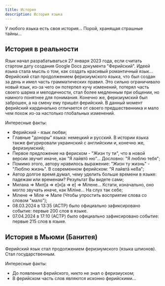 ```yaml
---
title: История
description: История языка
---
```


У любого языка есть своя история... Порой, хранящая страшные тайны...

## История в реальности

Язык начал разрабатываться 27 января 2023 года, если считать стартом дату создания Google Docs документа "Ферийский". Идеей языка стала мысль о том, как создать красивый романтичный язык... Ферийский стал продолжением феризиумского языка, что был создан за день и имел часть грамматических правил. Это сильно ограничивало новый язык, из-за чего он потерпел кучу изменений, потерял часть своего шарма и мелодичности, стал более медленным при общении, но намного понятнее для понимания. Конечно же, феризиумский был заброшен, а на смену ему пришёл ферийский. В данный момент ферийский кардинально отличается от своего предшественника и мало чем похож из-за настолько глобальных изменений.

Интересные факты:

- Ферийский - язык любви;
- Главные "доноры" языка: немецкий и русский. В истории языка также фигурировали украинский с английским и, конечно же, феризиумский;
- Первое предложение на фериском - "Жизн ту ти", что в новой версии звучит иначе, как "Я лайвтö ню"... Дословно: "Я люблю тебя";
- Помимо этого, автору нравилось выражение: "Жизн ту жизнь" - "Люблю жизнь". В современном ферийском: "Я лайвтä неßа";
- Автор долгое время думал, чему уделить больше времени в языке: падежам или временам? Результат Вы видете сами;
- Милана => Мил[а => e]н[a => е] => Мiлене... Кстати, изначально, оно могло звучать иначе, как Мiлiне... На слух так себе;
- Мiлене => Мiле => Мале (Чтобы упростить восприятие слова со словом "мало");
- 08.03.2024 в 13:35 (АСТР) было официально зафиксировано событие: первые 200 слов в языке.
- 07.04.2024 в 17:10 (АСТР) было официально зафиксировано событие: первые 215 слов в языке.

## История в Мьюми (Банитея)

Ферийский язык стал продолжением феризиумского (языка шпионов). Стал государственным.

Интересные факты:

- До появления ферийского, никто не знал о феризиуском;
- В ферийском часть слов являются исконно ферийскими...
